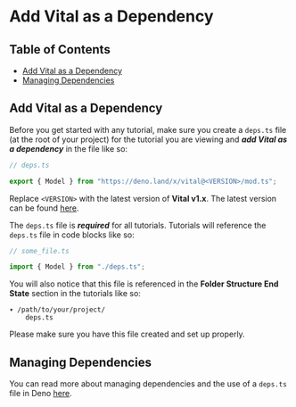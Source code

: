 # Add Vital as a Dependency

## Table of Contents

- [Add Vital as a Dependency](#add-vital-as-a-dependency)
- [Managing Dependencies](#managing-dependencies)

## Add Vital as a Dependency

Before you get started with any tutorial, make sure you create a `deps.ts` file
(at the root of your project) for the tutorial you are viewing and **_add Vital
as a dependency_** in the file like so:

```typescript
// deps.ts

export { Model } from "https://deno.land/x/vital@<VERSION>/mod.ts";
```

Replace `<VERSION>` with the latest version of **Vital v1.x**. The latest
version can be found [here](https://github.com/drashland/vital/releases/latest).

The `deps.ts` file is **_required_** for all tutorials. Tutorials will reference
the `deps.ts` file in code blocks like so:

```typescript
// some_file.ts

import { Model } from "./deps.ts";
```

You will also notice that this file is referenced in the **Folder Structure End
State** section in the tutorials like so:

```text
▾ /path/to/your/project/
    deps.ts
```

Please make sure you have this file created and set up properly.

## Managing Dependencies

You can read more about managing dependencies and the use of a `deps.ts` file in
Deno [here](https://deno.land/manual/examples/manage_dependencies).
